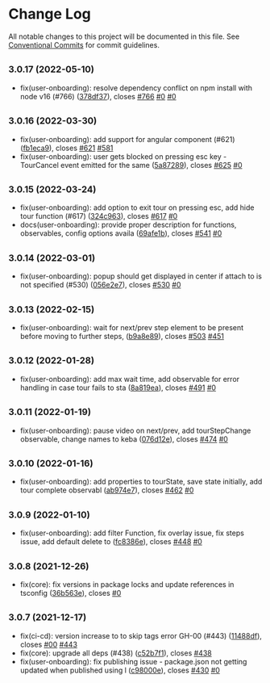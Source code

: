 # Change Log

All notable changes to this project will be documented in this file.
See [Conventional Commits](https://conventionalcommits.org) for commit guidelines.

## <small>3.0.17 (2022-05-10)</small>

* fix(user-onboarding): resolve dependency conflict on npm install with node v16 (#766) ([378df37](https://github.com/sourcefuse/loopback4-microservice-catalog/commit/378df37)), closes [#766](https://github.com/sourcefuse/loopback4-microservice-catalog/issues/766) [#0](https://github.com/sourcefuse/loopback4-microservice-catalog/issues/0) [#0](https://github.com/sourcefuse/loopback4-microservice-catalog/issues/0)





## <small>3.0.16 (2022-03-30)</small>

* fix(user-onboarding): add support for angular component (#621) ([fb1eca9](https://github.com/sourcefuse/loopback4-microservice-catalog/commit/fb1eca9)), closes [#621](https://github.com/sourcefuse/loopback4-microservice-catalog/issues/621) [#581](https://github.com/sourcefuse/loopback4-microservice-catalog/issues/581)
* fix(user-onboarding): user gets blocked on pressing esc key - TourCancel event emitted for the same  ([5a87289](https://github.com/sourcefuse/loopback4-microservice-catalog/commit/5a87289)), closes [#625](https://github.com/sourcefuse/loopback4-microservice-catalog/issues/625) [#0](https://github.com/sourcefuse/loopback4-microservice-catalog/issues/0)





## <small>3.0.15 (2022-03-24)</small>

* fix(user-onboarding): add option to exit tour on pressing esc, add hide tour function (#617) ([324c963](https://github.com/sourcefuse/loopback4-microservice-catalog/commit/324c963)), closes [#617](https://github.com/sourcefuse/loopback4-microservice-catalog/issues/617) [#0](https://github.com/sourcefuse/loopback4-microservice-catalog/issues/0)
* docs(user-onboarding):  provide proper description for functions, observables, config options availa ([69afe1b](https://github.com/sourcefuse/loopback4-microservice-catalog/commit/69afe1b)), closes [#541](https://github.com/sourcefuse/loopback4-microservice-catalog/issues/541) [#0](https://github.com/sourcefuse/loopback4-microservice-catalog/issues/0)





## <small>3.0.14 (2022-03-01)</small>

* fix(user-onboarding): popup should get displayed in center if attach to is not specified (#530) ([056e2e7](https://github.com/sourcefuse/loopback4-microservice-catalog/commit/056e2e7)), closes [#530](https://github.com/sourcefuse/loopback4-microservice-catalog/issues/530) [#0](https://github.com/sourcefuse/loopback4-microservice-catalog/issues/0)





## <small>3.0.13 (2022-02-15)</small>

* fix(user-onboarding): wait for next/prev step element to be present before moving to further steps,  ([b9a8e89](https://github.com/sourcefuse/loopback4-microservice-catalog/commit/b9a8e89)), closes [#503](https://github.com/sourcefuse/loopback4-microservice-catalog/issues/503) [#451](https://github.com/sourcefuse/loopback4-microservice-catalog/issues/451)





## <small>3.0.12 (2022-01-28)</small>

* fix(user-onboarding): add max wait time, add observable for error handling in case tour fails to sta ([8a819ea](https://github.com/sourcefuse/loopback4-microservice-catalog/commit/8a819ea)), closes [#491](https://github.com/sourcefuse/loopback4-microservice-catalog/issues/491) [#0](https://github.com/sourcefuse/loopback4-microservice-catalog/issues/0)





## <small>3.0.11 (2022-01-19)</small>

* fix(user-onboarding): pause video on next/prev,  add tourStepChange observable, change names to keba ([076d12e](https://github.com/sourcefuse/loopback4-microservice-catalog/commit/076d12e)), closes [#474](https://github.com/sourcefuse/loopback4-microservice-catalog/issues/474) [#0](https://github.com/sourcefuse/loopback4-microservice-catalog/issues/0)





## <small>3.0.10 (2022-01-16)</small>

* fix(user-onboarding): add properties to tourState, save state initially, add tour complete observabl ([ab974e7](https://github.com/sourcefuse/loopback4-microservice-catalog/commit/ab974e7)), closes [#462](https://github.com/sourcefuse/loopback4-microservice-catalog/issues/462) [#0](https://github.com/sourcefuse/loopback4-microservice-catalog/issues/0)





## <small>3.0.9 (2022-01-10)</small>

* fix(user-onboarding): add filter Function, fix overlay issue, fix steps issue, add default delete to ([fc8386e](https://github.com/sourcefuse/loopback4-microservice-catalog/commit/fc8386e)), closes [#448](https://github.com/sourcefuse/loopback4-microservice-catalog/issues/448) [#0](https://github.com/sourcefuse/loopback4-microservice-catalog/issues/0)





## <small>3.0.8 (2021-12-26)</small>

* fix(core): fix versions in package locks and update references in tsconfig ([36b563e](https://github.com/sourcefuse/loopback4-microservice-catalog/commit/36b563e)), closes [#0](https://github.com/sourcefuse/loopback4-microservice-catalog/issues/0)





## <small>3.0.7 (2021-12-17)</small>

* fix(ci-cd): version increase to to skip tags error GH-00 (#443) ([11488df](https://github.com/sourcefuse/loopback4-microservice-catalog/commit/11488df)), closes [#00](https://github.com/sourcefuse/loopback4-microservice-catalog/issues/00) [#443](https://github.com/sourcefuse/loopback4-microservice-catalog/issues/443)
* fix(core): upgrade all deps (#438) ([c52b7f1](https://github.com/sourcefuse/loopback4-microservice-catalog/commit/c52b7f1)), closes [#438](https://github.com/sourcefuse/loopback4-microservice-catalog/issues/438)
* fix(user-onboarding): fix publishing issue - package.json not getting updated when published using l ([c98000e](https://github.com/sourcefuse/loopback4-microservice-catalog/commit/c98000e)), closes [#430](https://github.com/sourcefuse/loopback4-microservice-catalog/issues/430) [#0](https://github.com/sourcefuse/loopback4-microservice-catalog/issues/0)

